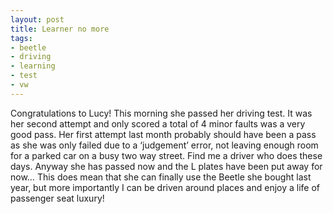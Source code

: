 ```yaml
---
layout: post
title: Learner no more
tags:
- beetle
- driving
- learning
- test
- vw
---
```

Congratulations to Lucy! This morning she passed her driving test. It was her second attempt and only scored a total of 4 minor faults was a very good pass. Her first attempt last month probably should have been a pass as she was only failed due to a ‘judgement’ error, not leaving enough room for a parked car on a busy two way street. Find me a driver who does these days. Anyway she has passed now and the L plates have been put away for now… This does mean that she can finally use the Beetle she bought last year, but more importantly I can be driven around places and enjoy a life of passenger seat luxury!
